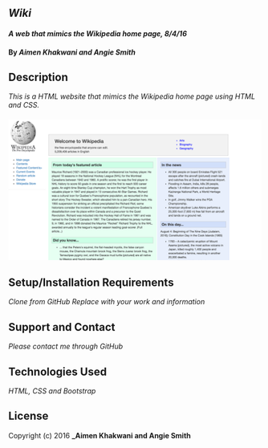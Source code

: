 ## _Wiki_

#### _A web that mimics the Wikipedia home page, 8/4/16_

#### By _**Aimen Khakwani and Angie Smith**_

## Description

_This is a HTML website that mimics the Wikipedia home page using HTML and CSS._
####  
<img src="screenshot.png" alt="a screenshot of the site">

## Setup/Installation Requirements

*Clone from GitHub*
*Replace with your work and information*

## Support and Contact

_Please contact me through GitHub_

## Technologies Used

_HTML, CSS and Bootstrap_

## License

Copyright (c) 2016 **_Aimen Khakwani and Angie Smith**
